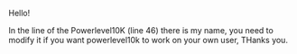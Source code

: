 Hello!

In the line of the Powerlevel10K (line 46) there is my name, you need to modify it if you want powerlevel10k to work on your own user, THanks you.
